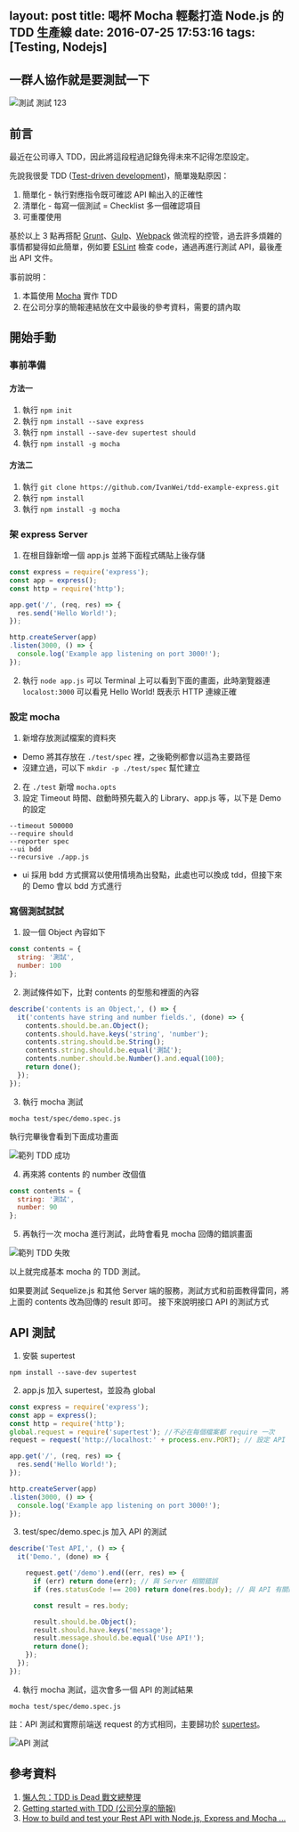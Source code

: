 layout: post
title: 喝杯 Mocha 輕鬆打造 Node.js 的 TDD 生產線
date: 2016-07-25 17:53:16
tags: [Testing, Nodejs]
---

## 一群人協作就是要測試一下

![測試 測試 123](https://blog.ivanwei.co/images/2016/07/25/TESTING-123.jpg)

## 前言

最近在公司導入 TDD，因此將這段程過記錄免得未來不記得怎麼設定。

先說我很愛 TDD ([Test-driven development](https://zh.wikipedia.org/wiki/%E6%B5%8B%E8%AF%95%E9%A9%B1%E5%8A%A8%E5%BC%80%E5%8F%91 'Test-driven development'))，簡單幾點原因：

1. 簡單化 - 執行對應指令既可確認 API 輸出入的正確性
2. 清單化 - 每寫一個測試 = Checklist 多一個確認項目
3. 可重覆使用

基於以上 3 點再撘配 [Grunt](http://gruntjs.com/ 'Grunt')、[Gulp](http://gulpjs.com/ ' Gulp')、[Webpack](https://webpack.github.io/ 'Webpack') 做流程的控管，過去許多煩雜的事情都變得如此簡單，例如要 [ESLint](http://eslint.org/ 'ESLint') 檢查 code，通過再進行測試 API，最後產出 API 文件。

事前說明：

1. 本篇使用 [Mocha](https://mochajs.org/ 'Mocha') 實作 TDD
2. 在公司分享的簡報連結放在文中最後的參考資料，需要的請內取

<!--more-->

## 開始手動

### 事前準備

#### 方法一
1. 執行 `npm init`
2. 執行 `npm install --save express`
3. 執行 `npm install --save-dev supertest should`
4. 執行 `npm install -g mocha`

#### 方法二
1. 執行 `git clone https://github.com/IvanWei/tdd-example-express.git`
2. 執行 `npm install`
3. 執行 `npm install -g mocha`

### 架 express Server
1. 在根目錄新增一個 app.js 並將下面程式碼貼上後存儲

  ```js
  const express = require('express');
  const app = express();
  const http = require('http');

  app.get('/', (req, res) => {
    res.send('Hello World!');
  });

  http.createServer(app)
  .listen(3000, () => {
    console.log('Example app listening on port 3000!');
  });
  ```
2. 執行 `node app.js` 可以 Terminal 上可以看到下面的畫面，此時瀏覽器連 `localost:3000` 可以看見 Hello World! 既表示 HTTP 連線正確

### 設定 mocha

1. 新增存放測試檔案的資料夾
  - Demo 將其存放在 `./test/spec` 裡，之後範例都會以這為主要路徑
  - 沒建立過，可以下 `mkdir -p ./test/spec` 幫忙建立
2. 在 `./test` 新增 `mocha.opts`
3. 設定 Timeout 時間、啟動時預先載入的 Library、app.js 等，以下是 Demo 的設定

  ```
  --timeout 500000
  --require should
  --reporter spec
  --ui bdd
  --recursive ./app.js
  ```

  - ui 採用 bdd 方式撰寫以使用情境為出發點，此處也可以換成 tdd，但接下來的 Demo 會以 bdd 方式進行

### 寫個測試試試

1. 設一個 Object 內容如下

  ```js
  const contents = {
    string: '測試',
    number: 100
  };
  ```
2. 測試條件如下，比對 contents 的型態和裡面的內容

  ```js
  describe('contents is an Object,', () => {
    it('contents have string and number fields.', (done) => {
      contents.should.be.an.Object();
      contents.should.have.keys('string', 'number');
      contents.string.should.be.String();
      contents.string.should.be.equal('測試');
      contents.number.should.be.Number().and.equal(100);
      return done();
    });
  });
  ```

3. 執行 mocha 測試

  ```shell
  mocha test/spec/demo.spec.js
  ```

  執行完畢後會看到下面成功畫面

  ![範列 TDD 成功](https://blog.ivanwei.co/images/2016/07/25/TDD-SIMPLE-SUCCESS.png)

4. 再來將 contents 的 number 改個值

  ```js
  const contents = {
    string: '測試',
    number: 90
  };
  ```

5. 再執行一次 mocha 進行測試，此時會看見 mocha 回傳的錯誤畫面

  ![範列 TDD 失敗](https://blog.ivanwei.co/images/2016/07/25/TDD-SIMPLE-FAILED.png)

以上就完成基本 mocha 的 TDD 測試。

如果要測試 Sequelize.js 和其他 Server 端的服務，測試方式和前面教得雷同，將上面的 contents 改為回傳的 result 即可。
接下來說明接口 API 的測試方式

## API 測試

1. 安裝 supertest

  ```shell
  npm install --save-dev supertest
  ```

2. app.js 加入 supertest，並設為 global

  ```js
  const express = require('express');
  const app = express();
  const http = require('http');
  global.request = require('supertest'); //不必在每個檔案都 require 一次
  request = request('http://localhost:' + process.env.PORT); // 設定 API 前面的主機位置

  app.get('/', (req, res) => {
    res.send('Hello World!');
  });

  http.createServer(app)
  .listen(3000, () => {
    console.log('Example app listening on port 3000!');
  });
  ```

3. test/spec/demo.spec.js 加入 API 的測試

  ```js
  describe('Test API,', () => {
    it('Demo.', (done) => {

      request.get('/demo').end((err, res) => {
        if (err) return done(err); // 與 Server 相關錯誤
        if (res.statusCode !== 200) return done(res.body); // 與 API 有關的錯誤

        const result = res.body;

        result.should.be.Object();
        result.should.have.keys('message');
        result.message.should.be.equal('Use API!');
        return done();
      });
    });
  });
  ```

4. 執行 mocha 測試，這次會多一個 API 的測試結果

  ```shell
  mocha test/spec/demo.spec.js
  ```

  註：API 測試和實際前端送 request 的方式相同，主要歸功於 [supertest](https://github.com/visionmedia/supertest 'supertest')。

  ![API 測試](https://blog.ivanwei.co/images/2016/07/25/TDD-SIMPLE-API-SUCCESS.png)



## 參考資料
1. [懶人包：TDD is Dead 戰文總整理](http://joe-dev.blogspot.tw/2014/06/tdd-is-dead.html '懶人包：TDD is Dead 戰文總整理')
2. [Getting started with TDD (公司分享的簡報)](http://www.slideshare.net/Ivan_wei/getting-started-with-tdd-63869156 'Getting started with TDD  (公司分享的簡報')
3. [How to build and test your Rest API with Node.js, Express and Mocha ...](https://thewayofcode.wordpress.com/2013/04/21/how-to-build-and-test-rest-api-with-nodejs-express-mocha/ 'How to build and test your Rest API with Node.js, Express and Mocha ...')
